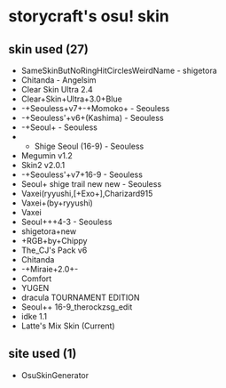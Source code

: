 # storycraft's osu! skin

## skin used (27)

* SameSkinButNoRingHitCirclesWeirdName - shigetora
* Chitanda - Angelsim
* Clear Skin Ultra 2.4
* Clear+Skin+Ultra+3.0+Blue
* -+Seouless+v7+-+Momoko+ - Seouless
* -+Seouless'+v6+(Kashima) - Seouless
* -+Seoul+ - Seouless
* - Shige Seoul (16-9) - Seouless
* Megumin v1.2
* Skin2 v2.0.1
* -+Seouless'+v7+16-9 - Seouless
* Seoul+ shige trail new new - Seouless
* Vaxei(ryyushi,[+Exo+],Charizard915
* Vaxei+(by+ryyushi)
* Vaxei
* Seoul+++4-3 - Seouless
* shigetora+new
* +RGB+by+Chippy
* The_CJ's Pack v6
* Chitanda
* -+Miraie+2.0+-
* Comfort
* YUGEN
* dracula TOURNAMENT EDITION
* Seoul++ 16-9_therockzsg_edit
* idke 1.1
* Latte's Mix Skin (Current)

## site used (1)

* OsuSkinGenerator
